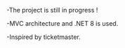 -The project is still in progress ! 

-MVC architecture and .NET 8 is used.    

-Inspired by ticketmaster.   
	
